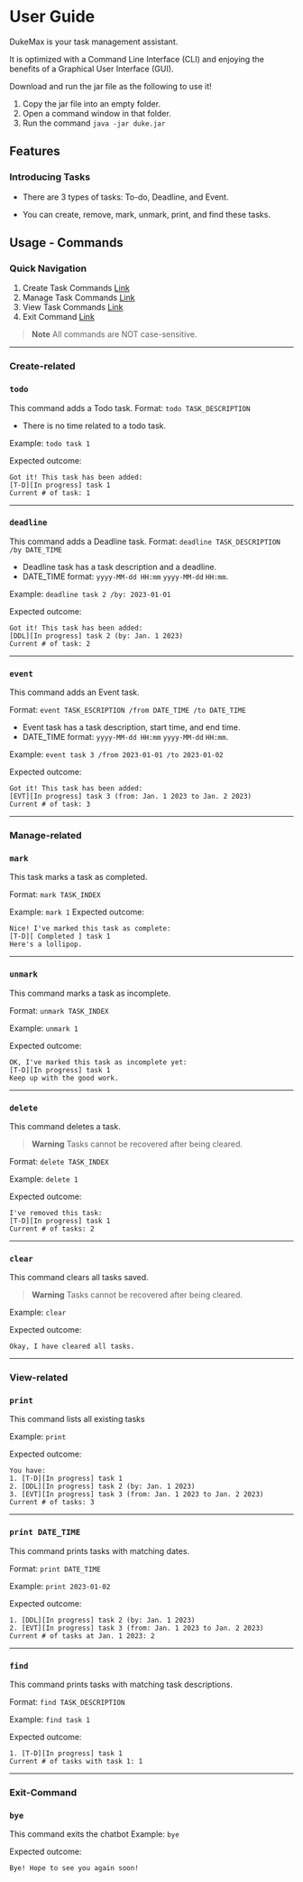 # User Guide
DukeMax is your task management assistant.

It is optimized with a Command Line Interface (CLI) and enjoying the benefits of a Graphical User Interface (GUI).

Download and run the jar file as the following to use it!

1. Copy the jar file into an empty folder.
2. Open a command window in that folder.
3. Run the command `java -jar duke.jar` 

## Features 
### Introducing Tasks
- There are 3 types of tasks: To-do, Deadline, and Event.

- You can create, remove, mark, unmark, print, and find these tasks.

## Usage - Commands

### Quick Navigation
1. Create Task Commands [Link](#create-related)
2. Manage Task Commands [Link](#manage-related)
3. View Task Commands [Link](#view-related)
4. Exit Command [Link](#exit-command)
> **Note**
> All commands are NOT case-sensitive.
---
### Create-related
### `todo` 
This command adds a Todo task.
Format: `todo TASK_DESCRIPTION`
* There is no time related to a todo task.

Example: `todo task 1`

Expected outcome: 
```
Got it! This task has been added:
[T-D][In progress] task 1
Current # of task: 1
```
---
### `deadline` 
This command adds a Deadline task.
Format: `deadline TASK_DESCRIPTION /by DATE_TIME`
* Deadline task has a task description and a deadline.
* DATE_TIME format: `yyyy-MM-dd HH:mm` `yyyy-MM-dd` `HH:mm`.

Example: `deadline task 2 /by: 2023-01-01`

Expected outcome: 
```
Got it! This task has been added:
[DDL][In progress] task 2 (by: Jan. 1 2023)
Current # of task: 2
``` 
---
### `event`
This command adds an Event task.

Format: `event TASK_ESCRIPTION /from DATE_TIME /to DATE_TIME`
* Event task has a task description, start time, and end time.
* DATE_TIME format: `yyyy-MM-dd HH:mm` `yyyy-MM-dd` `HH:mm`.

Example: `event task 3 /from 2023-01-01 /to 2023-01-02`

Expected outcome: 
```
Got it! This task has been added:
[EVT][In progress] task 3 (from: Jan. 1 2023 to Jan. 2 2023)
Current # of task: 3
```
---
### Manage-related
### `mark`
This task marks a task as completed.

Format: `mark TASK_INDEX`

Example: `mark 1`
Expected outcome: 
```
Nice! I've marked this task as complete:
[T-D][ Completed ] task 1
Here's a lollipop.
```
---
### `unmark`
This command marks a task as incomplete.

Format: `unmark TASK_INDEX`

Example: `unmark 1`

Expected outcome:
```
OK, I've marked this task as incomplete yet:
[T-D][In progress] task 1
Keep up with the good work.
```
---
### `delete`
This command deletes a task.
> **Warning**
> Tasks cannot be recovered after being cleared.

Format: `delete TASK_INDEX`

Example: `delete 1`

Expected outcome:
```
I've removed this task:
[T-D][In progress] task 1
Current # of tasks: 2
```
---
### `clear`
This command clears all tasks saved.
> **Warning**
> Tasks cannot be recovered after being cleared.

Example: `clear`

Expected outcome:
```
Okay, I have cleared all tasks.
```
---
### View-related
### `print`
This command lists all existing tasks

Example: `print`

Expected outcome:
```
You have:
1. [T-D][In progress] task 1
2. [DDL][In progress] task 2 (by: Jan. 1 2023)
3. [EVT][In progress] task 3 (from: Jan. 1 2023 to Jan. 2 2023)
Current # of tasks: 3
```
---
### `print DATE_TIME`
This command prints tasks with matching dates.

Format: `print DATE_TIME`

Example: `print 2023-01-02`

Expected outcome:
```
1. [DDL][In progress] task 2 (by: Jan. 1 2023)
2. [EVT][In progress] task 3 (from: Jan. 1 2023 to Jan. 2 2023)
Current # of tasks at Jan. 1 2023: 2
```
---
### `find`
This command prints tasks with matching task descriptions.

Format: `find TASK_DESCRIPTION`

Example: `find task 1`

Expected outcome:
```
1. [T-D][In progress] task 1
Current # of tasks with task 1: 1
```
---
### Exit-Command
### `bye` 
This command exits the chatbot
Example: `bye`

Expected outcome:
```
Bye! Hope to see you again soon!
```
